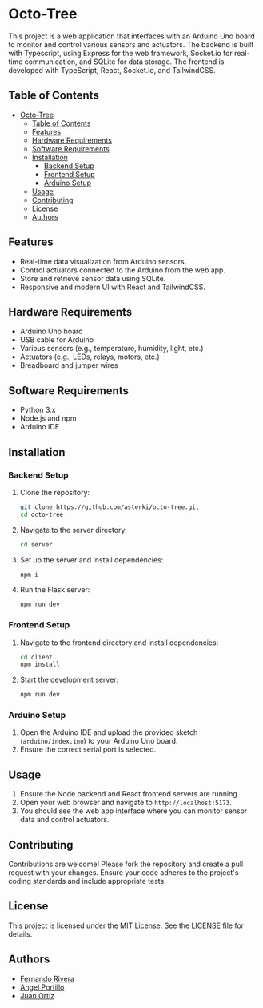 # Octo-Tree

This project is a web application that interfaces with an Arduino Uno board to monitor and control various sensors and actuators. The backend is built with Typescript, using Express for the web framework, Socket.io for real-time communication, and SQLite for data storage. The frontend is developed with TypeScript, React, Socket.io, and TailwindCSS.

## Table of Contents

- [Octo-Tree](#octo-tree)
  - [Table of Contents](#table-of-contents)
  - [Features](#features)
  - [Hardware Requirements](#hardware-requirements)
  - [Software Requirements](#software-requirements)
  - [Installation](#installation)
    - [Backend Setup](#backend-setup)
    - [Frontend Setup](#frontend-setup)
    - [Arduino Setup](#arduino-setup)
  - [Usage](#usage)
  - [Contributing](#contributing)
  - [License](#license)
  - [Authors](#authors)

## Features

- Real-time data visualization from Arduino sensors.
- Control actuators connected to the Arduino from the web app.
- Store and retrieve sensor data using SQLite.
- Responsive and modern UI with React and TailwindCSS.

## Hardware Requirements

- Arduino Uno board
- USB cable for Arduino
- Various sensors (e.g., temperature, humidity, light, etc.)
- Actuators (e.g., LEDs, relays, motors, etc.)
- Breadboard and jumper wires

## Software Requirements

- Python 3.x
- Node.js and npm
- Arduino IDE

## Installation

### Backend Setup

1. Clone the repository:

    ```bash
    git clone https://github.com/asterki/octo-tree.git
    cd octo-tree
    ```

2. Navigate to the server directory:

    ```bash
    cd server
    ```

3. Set up the server and install dependencies:

    ```bash
    npm i
    ```

4. Run the Flask server:

    ```bash
    npm run dev
    ```

### Frontend Setup

1. Navigate to the frontend directory and install dependencies:

    ```bash
    cd client
    npm install
    ```

2. Start the development server:

    ```bash
    npm run dev
    ```

### Arduino Setup

1. Open the Arduino IDE and upload the provided sketch (`arduino/index.ino`) to your Arduino Uno board.
2. Ensure the correct serial port is selected.

## Usage

1. Ensure the Node backend and React frontend servers are running.
2. Open your web browser and navigate to `http://localhost:5173`.
3. You should see the web app interface where you can monitor sensor data and control actuators.

## Contributing

Contributions are welcome! Please fork the repository and create a pull request with your changes. Ensure your code adheres to the project's coding standards and include appropriate tests.

## License

This project is licensed under the MIT License. See the [LICENSE](LICENSE) file for details.


## Authors
- [Fernando Rivera](https://www.linkedin.com/in/fernando-rivera-asterki/)
- [Angel Portillo](https://www.instagram.com/ovando8155/)
- [Juan Ortíz](https://www.linkedin.com/in/juan-ortiz-0814b72b4/)